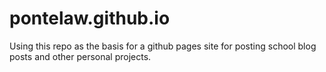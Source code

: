 # pontelaw.github.io

Using this repo as the basis for a github pages site for posting school blog posts and other personal projects.
